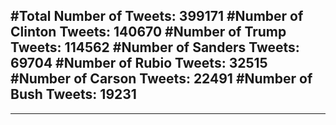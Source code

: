 #Total Number of Tweets: 399171 
#Number of Clinton Tweets: 140670
#Number of Trump Tweets: 114562
#Number of Sanders Tweets: 69704
#Number of Rubio Tweets: 32515
#Number of Carson Tweets: 22491
#Number of Bush Tweets: 19231
---
---
